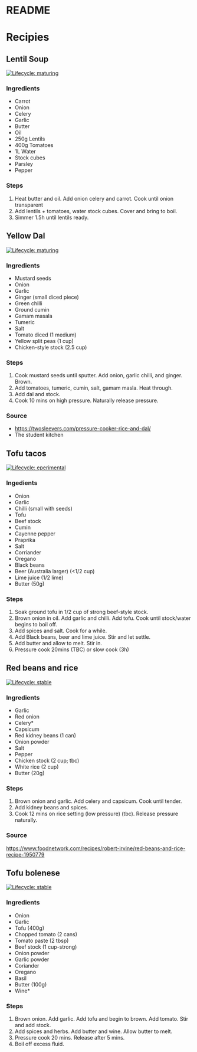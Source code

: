 README
================

# Recipies

## Lentil Soup

[![Lifecycle:
maturing](https://img.shields.io/badge/lifecycle-maturing-orange.svg)](https://www.tidyverse.org/lifecycle/#maturing)

### Ingredients

  - Carrot
  - Onion
  - Celery
  - Garlic
  - Butter
  - Oil
  - 250g Lentils
  - 400g Tomatoes
  - 1L Water
  - Stock cubes
  - Parsley
  - Pepper

### Steps

1.  Heat butter and oil. Add onion celery and carrot. Cook until onion
    transparent
2.  Add lentils + tomatoes, water stock cubes. Cover and bring to boil.
3.  Simmer 1.5h until lentils ready.

## Yellow Dal

[![Lifecycle:
maturing](https://img.shields.io/badge/lifecycle-maturing-orange.svg)](https://www.tidyverse.org/lifecycle/#maturing)

### Ingredients

  - Mustard seeds
  - Onion
  - Garlic
  - Ginger (small diced piece)
  - Green chilli
  - Ground cumin
  - Gamam masala
  - Tumeric
  - Salt
  - Tomato diced (1 medium)
  - Yellow split peas (1 cup)
  - Chicken-style stock (2.5 cup)

### Steps

1.  Cook mustard seeds until sputter. Add onion, garlic chilli, and
    ginger. Brown.
2.  Add tomatoes, tumeric, cumin, salt, gamam masla. Heat through.
3.  Add dal and stock.
4.  Cook 10 mins on high pressure. Naturally release pressure.

### Source

  - <https://twosleevers.com/pressure-cooker-rice-and-dal/>
  - The student kitchen

## Tofu tacos

[![Lifecycle:
eperimental](https://img.shields.io/badge/lifecycle-experimental-orange.svg)](https://www.tidyverse.org/lifecycle/#experimental)

### Ingedients

  - Onion
  - Garlic
  - Chilli (small with seeds)
  - Tofu
  - Beef stock
  - Cumin
  - Cayenne pepper
  - Praprika
  - Salt
  - Corriander
  - Oregano
  - Black beans
  - Beer (Australia larger) (\<1/2 cup)
  - Lime juice (1/2 lime)
  - Butter (50g)

### Steps

1.  Soak ground tofu in 1/2 cup of strong beef-style stock.
2.  Brown onion in oil. Add garlic and chilli. Add tofu. Cook until
    stock/water begins to boil off.
3.  Add spices and salt. Cook for a while.
4.  Add Black beans, beer and lime juice. Stir and let settle.
5.  Add butter and allow to melt. Stir in.
6.  Pressure cook 20mins (TBC) or slow cook (3h)

## Red beans and rice

[![Lifecycle:
stable](https://img.shields.io/badge/lifecycle-stable-green.svg)](https://www.tidyverse.org/lifecycle/#stable)

### Ingredients

  - Garlic
  - Red onion
  - Celery\*
  - Capsicum
  - Red kidney beans (1 can)
  - Onion powder
  - Salt
  - Pepper
  - Chicken stock (2 cup; tbc)
  - White rice (2 cup)
  - Butter (20g)

### Steps

1.  Brown onion and garlic. Add celery and capsicum. Cook until tender.
2.  Add kidney beans and spices.
3.  Cook 12 mins on rice setting (low pressure) (tbc). Release pressure
    naturally.

### Source

<https://www.foodnetwork.com/recipes/robert-irvine/red-beans-and-rice-recipe-1950779>

## Tofu bolenese

[![Lifecycle:
stable](https://img.shields.io/badge/lifecycle-stable-green.svg)](https://www.tidyverse.org/lifecycle/#stable)

### Ingredients

  - Onion
  - Garlic
  - Tofu (400g)
  - Chopped tomato (2 cans)
  - Tomato paste (2 tbsp)
  - Beef stock (1 cup-strong)
  - Onion powder
  - Garlic powder
  - Coriander
  - Oregano
  - Basil
  - Butter (100g)
  - Wine\*

### Steps

1.  Brown onion. Add garlic. Add tofu and begin to brown. Add tomato.
    Stir and add stock.
2.  Add spices and herbs. Add butter and wine. Allow butter to melt.
3.  Pressure cook 20 mins. Release after 5 mins.
4.  Boil off excess fluid.
